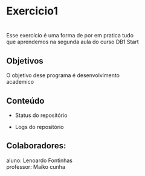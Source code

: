 # Exercicio1<h1>
<p>
Esse exercício é uma forma de por em pratica tudo<br>
que aprendemos na segunda aula do curso DB1 Start</p>
<h2>Objetivos</h2>
<p>O objetivo dese programa é desenvolvimento<br>
academico</p>
<h2>Conteúdo</h2>
  
  - Status do repositório
 
  - Logs do repositório
 
<h2>Colaboradores:</h3>
<p>aluno: Lenoardo Fontinhas<br>professor: Maiko cunha</p>
